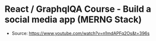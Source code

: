 # React / GraphqlQA Course - Build a social media app (MERNG Stack)

- Source: https://www.youtube.com/watch?v=n1mdAPFq2Os&t=396s